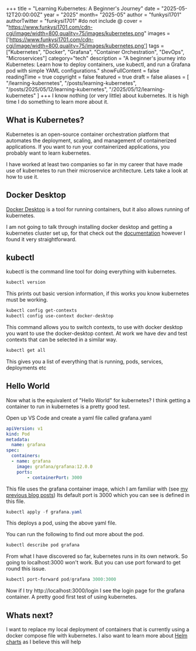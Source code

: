 +++
title = "Learning Kubernetes: A Beginner's Journey"
date = "2025-05-12T20:00:00Z"
year = "2025"
month= "2025-05"
author = "funkysi1701"
authorTwitter = "funkysi1701" #do not include @
cover = "https://www.funkysi1701.com/cdn-cgi/image/width=800,quality=75/images/kubernetes.png"
images =['https://www.funkysi1701.com/cdn-cgi/image/width=800,quality=75/images/kubernetes.png']
tags = ["Kubernetes", "Docker", "Grafana", "Container Orchestration", "DevOps", "Microservices"]
category="tech"
description = "A beginner's journey into Kubernetes: Learn how to deploy containers, use kubectl, and run a Grafana pod with simple YAML configurations."
showFullContent = false
readingTime = true
copyright = false
featured = true
draft = false
aliases = [
    "/learning-kubernetes",
    "/posts/learning-kubernetes",
    "/posts/2025/05/12/learning-kubernetes",
    "/2025/05/12/learning-kubernetes" 
]
+++
I know nothing (or very little) about kubernetes. It is high time I do something to learn more about it.

## What is Kubernetes?

Kubernetes is an open-source container orchestration platform that automates the deployment, scaling, and management of containerized applications. If you want to run your containerized applications, you probably want to learn kubernetes.

I have worked at least two companies so far in my career that have made use of kubernetes to run their microservice architecture. Lets take a look at how to use it.

## Docker Desktop

[Docker Desktop](https://www.docker.com/products/docker-desktop/) is a tool for running containers, but it also allows running of kubernetes.

I am not going to talk through installing docker desktop and getting a kubernetes cluster set up, for that check out the [documentation](https://docs.docker.com/desktop/features/kubernetes/) however I found it very straightforward.

## kubectl

kubectl is the command line tool for doing everything with kubernetes.

```powershell
kubectl version
```

This prints out basic version information, if this works you know kubernetes must be working.

```powershell
kubectl config get-contexts
kubectl config use-context docker-desktop
```

This command allows you to switch contexts, to use with docker desktop you want to use the docker-desktop context. At work we have dev and test contexts that can be selected in a similar way.

```powershell
kubectl get all
```

This gives you a list of everything that is running, pods, services, deployments etc

## Hello World

Now what is the equivalent of "Hello World" for kubernetes? I think getting a container to run in kubernetes is a pretty good test.

Open up VS Code and create a yaml file called grafana.yaml

```yaml
apiVersion: v1
kind: Pod
metadata:
  name: grafana
spec:
  containers:
  - name: grafana
    image: grafana/grafana:12.0.0
    ports:
        - containerPort: 3000
```

This file uses the grafana container image, which I am familiar with (see [my previous blog posts](/posts/2025/setting-up-grafana/)) Its default port is 3000 which you can see is defined in this file. 

```powershell
kubectl apply -f grafana.yaml
```

This deploys a pod, using the above yaml file.

You can run the following to find out more about the pod.

```powershell
kubectl describe pod grafana
```

From what I have discovered so far, kubernetes runs in its own network. So going to localhost:3000 won't work. But you can use port forward to get round this issue.

```powershell
kubectl port-forward pod/grafana 3000:3000
```

Now if I try http://localhost:3000/login I see the login page for the grafana container. A pretty good first test of using kubernetes.

## Whats next?

I want to replace my local deployment of containers that is currently using a docker compose file with kubernetes. I also want to learn more about [Helm charts](https://helm.sh/) as I believe this will help